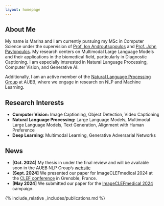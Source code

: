 ```yaml
---
layout: homepage
---
```


## About Me

My name is Marina and I am currently pursuing my MSc in Computer Science under the supervision of [Prof. Ion Androutsopoulos](https://www2.aueb.gr/users/ion/) and [Prof. John Pavlopoulos](https://ipavlopoulos.github.io/). My research centers on Multimodal Large Language Models and their applications in the biomedical field, particularly in Diagnostic Captioning. I am especially interested in Natural Language Processing, Computer Vision, and Generative AI.

Additionally, I am an active member of the [Natural Language Processing Group](http://nlp.cs.aueb.gr/) at AUEB, where we engage in research on NLP and Machine Learning.



## Research Interests

- **Computer Vision:** Image Captioning, Object Detection, Video Captioning
- **Natural Language Processing:** Large Language Models, Multimodal Large Language Models, Text Generation, Alignment with Human Preference
- **Deep Learning**: Multimodal Learning, Generative Adversarial Networks


## News

- **[Oct. 2024]** My thesis in under the final review and will be available soon in the AUEB NLP Group’s [website](http://nlp.cs.aueb.gr/theses.html)
- **[Sept. 2024]** We presented our paper for ImageCLEFmedical 2024 at the [CLEF conference](https://clef2024.imag.fr/) in Grenoble, France.
- **[May 2024]** We submitted our paper for the [ImageCLEFmedical 2024](https://www.imageclef.org/2024/medical) campaign.


{% include_relative _includes/publications.md %}


<!-- {% include_relative _includes/services.md %} -->
